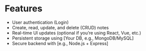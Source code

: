 # Features

- User authentication (Login)
- Create, read, update, and delete (CRUD) notes
- Real-time UI updates (optional if you’re using React, Vue, etc.)
- Persistent storage using [Your DB, e.g., MongoDB/MySQL]
- Secure backend with [e.g., Node.js + Express]
